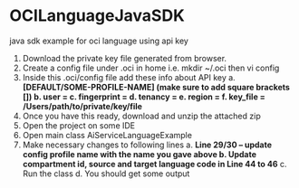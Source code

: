 # OCILanguageJavaSDK
java sdk example for oci language using api key

1.	Download the private key file generated from browser.
2.	Create a config file under .oci in home i.e. mkdir  ~/.oci then vi config
3.	Inside this .oci/config file add these info about API key 
  a.	**[DEFAULT/SOME-PROFILE-NAME] (make sure to add square brackets [])
  b.	user = <user-id>
  c.	fingerprint = <fingerprint>
  d.	tenancy = <tenant-id>
  e.	region = <region>
  f.	key_file = /Users/path/to/private/key/file**
4.	Once you have this ready, download and unzip the attached zip
5.	Open the project on some IDE
6.	Open main class AiServiceLanguageExample
7.	Make necessary changes to following lines
  a.	**Line 29/30 – update config profile name with the name you gave above
  b.	Update compartment id, source and target language code in Line 44 to 46**
  c.	Run the class
  d.	You should get some output

